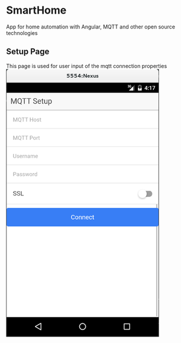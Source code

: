# SmartHome
App for home automation with Angular, MQTT and other open source technologies

## Setup Page
This page is used for user input of the mqtt connection properties
![Setup Page](SetupPage.png)
